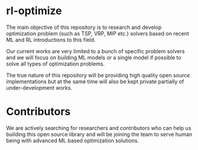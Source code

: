 # rl-optimize

The main objective of this repository is to research and develop optimization problem (such as TSP, VRP, MIP etc.) solvers based on recent ML and RL introductions to this field. 

Our current works are very limited to a bunch of specific problem solvers and we will focus on building ML models or a single model if possible to solve all types of optimization problems.

The true nature of this repository will be providing high quality open source implementations but at the same time will also be kept private partially of under-development works.

# Contributors

We are actively searching for researchers and contributors who can help us building this open source library and will be joining the team to serve human being with advanced ML based optimization solutions.
